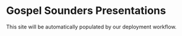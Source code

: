 # Gospel Sounders Presentations

This site will be automatically populated by our deployment workflow.
